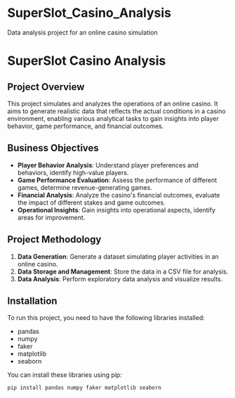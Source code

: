 # SuperSlot_Casino_Analysis
Data analysis project for an online casino simulation
# SuperSlot Casino Analysis

## Project Overview
This project simulates and analyzes the operations of an online casino. It aims to generate realistic data that reflects the actual conditions in a casino environment, enabling various analytical tasks to gain insights into player behavior, game performance, and financial outcomes.

## Business Objectives
- **Player Behavior Analysis**: Understand player preferences and behaviors, identify high-value players.
- **Game Performance Evaluation**: Assess the performance of different games, determine revenue-generating games.
- **Financial Analysis**: Analyze the casino's financial outcomes, evaluate the impact of different stakes and game outcomes.
- **Operational Insights**: Gain insights into operational aspects, identify areas for improvement.

## Project Methodology
1. **Data Generation**: Generate a dataset simulating player activities in an online casino.
2. **Data Storage and Management**: Store the data in a CSV file for analysis.
3. **Data Analysis**: Perform exploratory data analysis and visualize results.

## Installation
To run this project, you need to have the following libraries installed:
- pandas
- numpy
- faker
- matplotlib
- seaborn

You can install these libraries using pip:
```sh
pip install pandas numpy faker matplotlib seaborn
